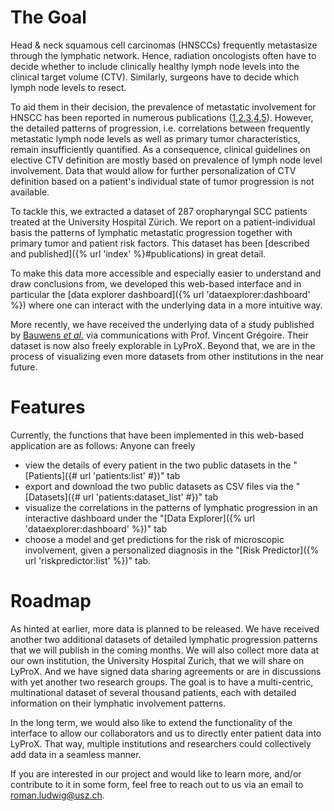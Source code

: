 # The Goal

Head & neck squamous cell carcinomas (HNSCCs) frequently metastasize through the lymphatic network. Hence, radiation oncologists often have to decide whether to include clinically healthy lymph node levels into the clinical target volume (CTV). Similarly, surgeons have to decide which lymph node levels to resect.

To aid them in their decision, the prevalence of metastatic involvement for HNSCC has been reported in numerous publications ([1],[2],[3],[4],[5]). However, the detailed patterns of progression, i.e. correlations between frequently metastatic lymph node levels as well as primary tumor characteristics, remain insufficiently quantified. As a consequence, clinical guidelines on elective CTV definition are mostly based on prevalence of lymph node level involvement. Data that would allow for further personalization of CTV definition based on a patient's individual state of tumor progression is not available.

To tackle this, we extracted a dataset of 287 oropharyngal SCC patients treated at the University Hospital Zürich. We report on a patient-individual basis the patterns of lymphatic metastatic progression together with primary tumor and patient risk factors. This dataset has been [described and published]({% url 'index' %}#publications) in great detail.

To make this data more accessible and especially easier to understand and draw conclusions from, we developed this web-based interface and in particular the [data explorer dashboard]({% url 'dataexplorer:dashboard' %}) where one can interact with the underlying data in a more intuitive way.

More recently, we have received the underlying data of a study published by [Bauwens _et al._](https://doi.org/10.1016/j.radonc.2021.01.028) via communications with Prof. Vincent Grégoire. Their dataset is now also freely explorable in LyProX. Beyond that, we are in the process of visualizing even more datasets from other institutions in the near future.


[1]: https://doi.org/10.1016/j.radonc.2019.01.018
[2]: https://doi.org/10.1002/1097-0142(197206)29:6<1446::AID-CNCR2820290604>3.0.CO;2-C
[3]: https://doi.org/10.1016/j.ijom.2006.10.014
[4]: https://doi.org/10.1002/hed.2880120302
[5]: https://doi.org/10.1002/1097-0142(19900701)66:1<109::AID-CNCR2820660120>3.0.CO;2-A


# Features

Currently, the functions that have been implemented in this web-based application are as follows: Anyone can freely

- view the details of every patient in the two public datasets in the "[Patients]({# url 'patients:list' #})" tab
- export and download the two public datasets as CSV files via the "[Datasets]({# url 'patients:dataset_list' #})" tab
- visualize the correlations in the patterns of lymphatic progression in an interactive dashboard under the "[Data Explorer]({% url 'dataexplorer:dashboard' %})" tab
- choose a model and get predictions for the risk of microscopic involvement, given a personalized diagnosis in the "[Risk Predictor]({% url 'riskpredictor:list' %})" tab.


# Roadmap

As hinted at earlier, more data is planned to be released. We have received another two additional datasets of detailed lymphatic progression patterns that we will publish in the coming months. We will also collect more data at our own institution, the University Hospital Zurich, that we will share on LyProX. And we have signed data sharing agreements or are in discussions with yet another two research groups. The goal is to have a multi-centric, multinational dataset of several thousand patients, each with detailed information on their lymphatic involvement patterns.

In the long term, we would also like to extend the functionality of the interface to allow our collaborators and us to directly enter patient data into LyProX. That way, multiple institutions and researchers could collectively add data in a seamless manner.

If you are interested in our project and would like to learn more, and/or contribute to it in some form, feel free to reach out to us via an email to [roman.ludwig@usz.ch](mailto:roman.ludwig@usz.ch).

